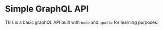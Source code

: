 # Simple GraphQL API

This is a basic graphQL API built with `node` and `apollo` for learning purposes.



